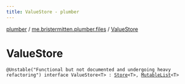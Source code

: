 ```yaml
---
title: ValueStore - plumber
---
```


[plumber](../index.html) / [me.bristermitten.plumber.files](index.html) / [ValueStore](./-value-store.html)

# ValueStore

`@Unstable("Functional but not documented and undergoing heavy refactoring") interface ValueStore<T> : `[`Store`](-store/index.html)`<T>, `[`MutableList`](https://kotlinlang.org/api/latest/jvm/stdlib/kotlin.collections/-mutable-list/index.html)`<T>`